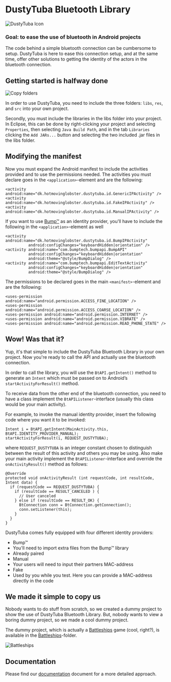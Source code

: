 # DustyTuba Bluetooth Library

![DustyTuba Icon](https://github.com/omegahm/DBP2P/raw/master/DustyTubaSampleApp/res/drawable-hdpi/icon.png)

### Goal: to ease the use of bluetooth in Android projects
The code behind a simple bluetooth connection can be cumbersome to setup.
DustyTuba is here to ease this connection setup, and at the same time, offer other solutions to getting the identity of the actors in the bluetooth connection.

## Getting started is halfway done
![Copy folders](https://github.com/omegahm/DBP2P/raw/master/Documentation/copy-folders.png)

In order to use DustyTuba, you need to include the three folders: `libs`, `res`, and `src` into your own project.

Secondly, you must include the libraries in the libs folder into your project. In Eclipse, this can be done by right-clicking your project and selecting `Properties`, then selecting `Java Build Path`, and in the tab `Libraries` clicking the `Add JARs...` button and selecting the two included .jar files in the libs folder.

## Modifying the manifest
Now you must expand the Android manifest to include the activities provided and to use the permissions needed. The activities you must declare goes in the `<application>`-element and are the following:

    <activity android:name="dk.hotmovinglobster.dustytuba.id.GenericIPActivity" />
    <activity android:name="dk.hotmovinglobster.dustytuba.id.FakeIPActivity" /> 
    <activity android:name="dk.hotmovinglobster.dustytuba.id.ManualIPActivity" /> 

If you want to use [Bump™](http://bu.mp) as an identity provider, you'll have to include the following in the `<application>`-element as well

    <activity android:name="dk.hotmovinglobster.dustytuba.id.BumpIPActivity"
              android:configChanges="keyboardHidden|orientation" /> 
    <activity android:name="com.bumptech.bumpapi.BumpAPI"
              android:configChanges="keyboardHidden|orientation"
              android:theme="@style/BumpDialog" /> 
    <activity android:name="com.bumptech.bumpapi.EditTextActivity"
              android:configChanges="keyboardHidden|orientation"
              android:theme="@style/BumpDialog" />

The permissions to be declared goes in the main `<manifest>`-element and are the following:

    <uses-permission android:name="android.permission.ACCESS_FINE_LOCATION" />
    <uses-permission android:name="android.permission.ACCESS_COARSE_LOCATION" />
    <uses-permission android:name="android.permission.INTERNET" />
    <uses-permission android:name="android.permission.VIBRATE" />
    <uses-permission android:name="android.permission.READ_PHONE_STATE" />

## Wow! Was that it?
Yup, it's that simple to include the DustyTuba Bluetooth Library in your own project.
Now you're ready to call the API and actually use the bluetooth connection.

In order to call the library, you will use the `BtAPI.getIntent()` method to generate an `Intent` which must be passed on to Android’s `startActivityForResult()` method.

To receive data from the other end of the bluetooth connection, you need to have a class implement the `BtAPIListener`-interface (usually this class would be your main activity).

For example, to invoke the manual identity provider, insert the following code where you want it to be invoked:
    
    Intent i = BtAPI.getIntent(MainActivity.this, BtAPI.IDENTITY_PROVIDER_MANUAL);
    startActivityForResult(i, REQUEST_DUSTYTUBA);

where `REQUEST_DUSTYTUBA` is an integer constant chosen to distinguish between the result of this activity and others you may be using. Also make your main activity implement the `BtAPIListener`-interface and override the `onActivityResult()` method as follows:

    @Override
    protected void onActivityResult (int requestCode, int resultCode, Intent data) {
      if (requestCode == REQUEST_DUSTYTUBA) {
        if (resultCode == RESULT_CANCELED ) {
          // User canceled
        } else if (resultCode == RESULT_OK) {
          BtConnection conn = BtConnection.getConnection(); 
          conn.setListener(this);
        }
      }
    }

DustyTuba comes fully equipped with four different identity providers:

* Bump™
 * You'll need to import extra files from the Bump™ library
* Already paired
* Manual
 * Your users will need to input their partners MAC-address
* Fake
 * Used by you while you test. Here you can provide a MAC-address directly in the code

## We made it simple to copy us
Nobody wants to do stuff from scratch, so we created a dummy project to show the use of DustyTuba Bluetooth Library.
But, nobody wants to view a boring dummy project, so we made a cool dummy project.

The dummy project, which is actually a [Battleships](http://en.wikipedia.org/wiki/Battleships) game (cool, right?), is available in the [Battleships](https://github.com/omegahm/DBP2P/tree/master/Battleships)-folder.

![Battleships](https://github.com/omegahm/DBP2P/raw/master/Battleships/res/drawable/icon.png)

## Documentation
Please find our [documentation](https://github.com/omegahm/DBP2P/raw/master/Documentation/Documentation.pdf) document for a more detailed approach.